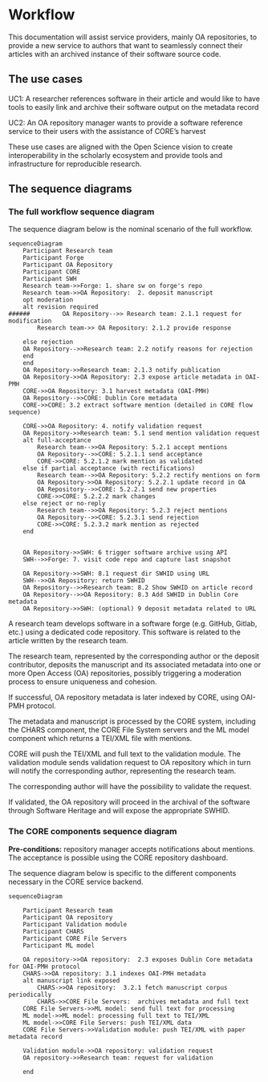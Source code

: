 # Workflow

This documentation will assist service providers, mainly OA repositories, to
provide a new service to authors that want to seamlessly connect their articles
with an archived instance of their software source code.

## The use cases

UC1: A researcher references software in their article and would like to have
tools to easily link and archive their software output on the metadata record

UC2: An OA repository manager wants to provide a software reference service to
their users with the assistance of CORE’s harvest

These use cases are aligned with the Open Science vision to create
interoperability in the scholarly ecosystem and provide tools and
infrastructure for reproducible research.

## The sequence diagrams

### The full workflow sequence diagram

The sequence diagram below is the nominal scenario of the full workflow.

```mermaid
sequenceDiagram
    Participant Research team
    Participant Forge
    Participant OA Repository
    Participant CORE
    Participant SWH
    Research team->>Forge: 1. share sw on forge's repo
    Research team->>OA Repository:  2. deposit manuscript
    opt moderation
    alt revision required
######         OA Repository-->> Research team: 2.1.1 request for modification
        Research team->> OA Repository: 2.1.2 provide response

    else rejection
    OA Repository-->>Research team: 2.2 notify reasons for rejection
    end
    end
    OA Repository->>Research team: 2.1.3 notify publication
    OA Repository->>OA Repository: 2.3 expose article metadata in OAI-PMH
    CORE->>OA Repository: 3.1 harvest metadata (OAI-PMH)
    OA Repository-->>CORE: Dublin Core metadata
    CORE->>CORE: 3.2 extract software mention (detailed in CORE flow sequence)

    CORE->>OA Repository: 4. notify validation request
    OA Repository->>Research team: 5.1 send mention validation request
    alt full-acceptance
        Research team-->>OA Repository: 5.2.1 accept mentions
        OA Repository-->>CORE: 5.2.1.1 send acceptance
        CORE->>CORE: 5.2.1.2 mark mention as validated
    else if partial acceptance (with rectifications)
        Research team-->>OA Repository: 5.2.2 rectify mentions on form
        OA Repository->>OA Repository: 5.2.2.1 update record in OA
        OA Repository-->>CORE: 5.2.2.1 send new properties
        CORE->>CORE: 5.2.2.2 mark changes
    else reject or no-reply
        Research team-->>OA Repository: 5.2.3 reject mentions
        OA Repository-->>CORE: 5.2.3.1 send rejection
        CORE->>CORE: 5.2.3.2 mark mention as rejected
    end


    OA Repository->>SWH: 6 trigger software archive using API
    SWH-->>Forge: 7. visit code repo and capture last snapshot

    OA Repository->>SWH: 8.1 request dir SWHID using URL
    SWH-->>OA Repository: return SWHID
    OA Repository-->>Research team: 8.2 Show SWHID on article record
    OA Repository-->>OA Repository: 8.3 Add SWHID in Dublin Core metadata
    OA Repository->>SWH: (optional) 9 deposit metadata related to URL
```

A research team develops software in a software forge (e.g. GitHub, Gitlab,
etc.) using a dedicated code repository. This software is related to the
article written by the research team.

The research team, represented by the corresponding author or the deposit
contributor, deposits the manuscript and its associated metadata into one or
more Open Access (OA) repositories, possibly triggering a moderation process to
ensure uniqueness and cohesion.

If successful, OA repository metadata is later indexed by CORE, using OAI-PMH
protocol.

The metadata and manuscript is processed by the CORE system, including the
CHARS component, the CORE File System servers and the ML model component which
returns a TEI/XML file with mentions.

CORE will push the TEI/XML and full text to the validation module. The
validation module sends validation request to OA repository which in turn will
notify the corresponding author, representing the research team.

The corresponding author will have the possibility to validate the request.

If validated, the OA repository will proceed in the archival of the software
through Software Heritage and will expose the appropriate SWHID.

### The CORE components sequence diagram

**Pre-conditions:** repository manager accepts notifications about mentions.
The acceptance is possible using the CORE repository dashboard.

The sequence diagram below is specific to the different components necessary in
the CORE service backend.

```mermaid
sequenceDiagram

    Participant Research team
    Participant OA repository
    Participant Validation module
    Participant CHARS
    Participant CORE File Servers
    Participant ML model

    OA repository->>OA repository:  2.3 exposes Dublin Core metadata for OAI-PMH protocol
    CHARS->>OA repository: 3.1 indexes OAI-PMH metadata
    alt manuscript link exposed
        CHARS->>OA repository:  3.2.1 fetch manuscript corpus periodically
        CHARS->>CORE File Servers:  archives metadata and full text
    CORE File Servers->>ML model: send full text for processing
    ML model->>ML model: processing full text to TEI/XML
    ML model->>CORE File Servers: push TEI/XML data
    CORE File Servers->>Validation module: push TEI/XML with paper metadata record

    Validation module->>OA repository: validation request
    OA repository->>Research team: request for validation

    end
```
